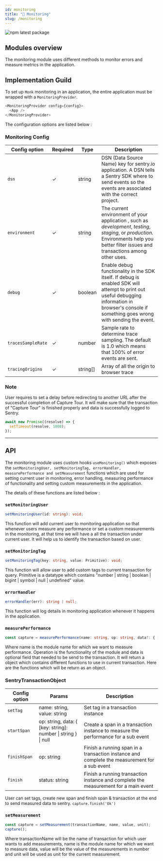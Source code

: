 ```yaml
---
id: monitoring
title: "🧯 Monitoring"
slug: /monitoring
---
```


![npm latest package](https://img.shields.io/npm/v/@monkvision/camera/latest.svg)

## Modules overview

The monitoring module uses different methods to monitor errors and measure metrics in the application.

## Implementation Guild

To set up `Monk` monitoring in an application, the entire application must be wrapped with a `MonitoringProvider`.

```javascript
<MonitoringProvider config={config}>
  <App />
</MonitoringProvider>
```

The configuration options are listed below :

### Monitoring Config

| **Config option**  | **Required** | **Type** | **Description**                                                                                                                                                                                   |
| ------------------ | ------------ | -------- | ------------------------------------------------------------------------------------------------------------------------------------------------------------------------------------------------- |
| `dsn`              | ✓            | string   | DSN (Data Source Name) key for sentry.io application. A DSN tells a Sentry SDK where to send events so the events are associated with the correct project.                                        |
| `environment`      | ✓            | string   | The current environment of your application , such as _development_, _testing_, _staging_, or _production_. Environments help you better filter issues and transactions among other uses.         |
| `debug`            | ✓            | boolean  | Enable debug functionality in the SDK itself. If debug is enabled SDK will attempt to print out useful debugging information in browser's console if something goes wrong with sending the event. |
| `tracesSampleRate` | ✓            | number   | Sample rate to determine trace sampling. The default is 1.0 which means that 100% of error events are sent.                                                                                       |
| `tracingOrigins`   | ✓            | string[] | Array of all the origin to browser trace                                                                                                                                                          |

### Note

User requires to set a delay before redirecting to another URL after the successful completion of Capture Tour. It will make sure that the transaction of "Capture Tour" is finished properly and data is successfully logged to Sentry.

```javascript
await new Promise((resolve) => {
  setTimeout(resolve, 1000);
});
```

---

## API

The monitoring module uses custom hooks `useMonitoring()` which exposes the `setMonitoringUser, setMonitoringTag, errorHandler, measurePerformance and setMeasurement` functions which are used for setting current user in monitoring, error handling, measuring performance of functionality and setting custom measurements in the application.

The details of these functions are listed below :

### `setMonitoringUser`

```typescript
setMonitoringUser(id: string): void;
```

This function will add current user to monitoring application so that whenever users measure any performance or set a custom measurements in the monitoring, at that time we will have a all the transaction under current user. It will help us to identify the transaction based on user.

### `setMonitoringTag`

```typescript
setMonitoringTag(key: string, value: Primitive): void;
```

This function will allow user to add custom tags to current transaction for query. Primitive is a datatype which contains "number | string | boolean | bigint | symbol | null | undefined" value.

### `errorHandler`

```typescript
errorHandler(err): string | null;
```

This function will log details in monitoring application whenever it happens in the application.

### `measurePerformance`

```typescript
const capture = measurePerformance(name: string, op: string, data?: { [key: string]: number | string }): SentryTransactionObject;
```

Where name is the module name for which we want to measure performance. Operation is the functionality of the module and data is optional field that needed to be send to the transaction. It will return a object which contains different functions to use in current transaction. Here are the functions which will be return as an object.

### SentryTransactionObject

| **Config option** | **Params**                                                    | **Description**                                                                              |
| ----------------- | ------------------------------------------------------------- | -------------------------------------------------------------------------------------------- |
| `setTag`          | name: string, value: string                                   | Set tag in a transaction instance                                                            |
| `startSpan`       | op: string, data: { [key: string]: number \| string } \| null | Create a span in a transaction instance to measure the performance for a sub event           |
| `finishSpan`      | op: string                                                    | Finish a running span in a transaction instance and complete the measurement for a sub event |
| `finish`          | status: string                                                | Finish a running transaction instance and complete the measurement for a main event          |

User can set tags, create new span and finish span & transaction at the end to send measured data to sentry. `capture.finish('Ok')`

### `setMeasurement`

```typescript
const capture = setMeasurement(transactionName, name, value, unit);
capture();
```

Where transactionName will be the name of transaction for which user wants to add measurements, name is the module name for which we want to measure data, value will be the value of the measurements in number and unit will be used as unit for the current measurement.
